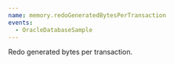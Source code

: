 ```yaml
---
name: memory.redoGeneratedBytesPerTransaction
events:
  - OracleDatabaseSample
---
```


Redo generated bytes per transaction.